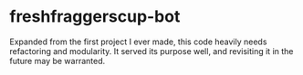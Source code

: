 # freshfraggerscup-bot

Expanded from the first project I ever made, this code heavily needs refactoring and modularity. It served its purpose well, and revisiting it in the future may be warranted.
